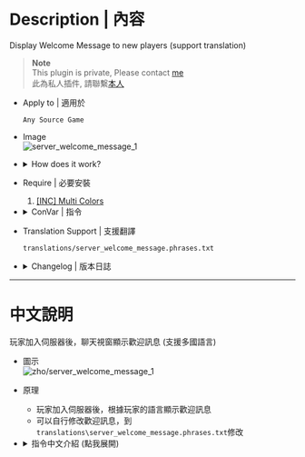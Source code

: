 # Description | 內容
Display Welcome Message to new players (support translation)

> __Note__ <br/>
This plugin is private, Please contact [me](https://github.com/fbef0102/Game-Private_Plugin#私人插件列表-private-plugins-list)<br/>
此為私人插件, 請聯繫[本人](https://github.com/fbef0102/Game-Private_Plugin#私人插件列表-private-plugins-list)

* Apply to | 適用於
	```
	Any Source Game
	```

* Image
	<br/>![server_welcome_message_1](image/server_welcome_message_1.jpg)

* <details><summary>How does it work?</summary>

	* Display welcome message when player joins server
	* Message depends on player's country or area
</details>

* Require | 必要安裝
	1. [[INC] Multi Colors](https://github.com/fbef0102/L4D1_2-Plugins/releases/tag/Multi-Colors)

* <details><summary>ConVar | 指令</summary>

	* cfg/sourcemod/server_welcome_message.cfg
		```php
		// Delay to display welcome message after new player joins server
		server_welcome_message_delay "5.0"

		// If 1, display welcome message each time after changing map
		server_welcome_message_each_map "0"

		// If 1, display server hostname and ip to new player
		server_welcome_message_hostname_ip "1"

		// Players with these flags are considered as vip. (Empty=Off)
		server_welcome_message_vip_flag "qr"
		```
</details>
	
* Translation Support | 支援翻譯
	```
	translations/server_welcome_message.phrases.txt
	```

* <details><summary>Changelog | 版本日誌</summary>

	* v1.2 (2024-1-31)
		* Display hostname, ip, vip status

	* v1.1 (2022-12-6)
		* Display welcome message each time after changing map

	* v1.0 (2022-12-4)
		* Initial Release
</details>

- - - -
# 中文說明
玩家加入伺服器後，聊天視窗顯示歡迎訊息 (支援多國語言)

* 圖示
	<br/>![zho/server_welcome_message_1](image/zho/server_welcome_message_1.jpg)

* 原理
	* 玩家加入伺服器後，根據玩家的語言顯示歡迎訊息
	* 可以自行修改歡迎訊息，到```translations\server_welcome_message.phrases.txt```修改

* <details><summary>指令中文介紹 (點我展開)</summary>

	* cfg/sourcemod/server_welcome_message.cfg
		```php
		// 加入伺服器五秒後顯示歡迎訊息
		server_welcome_message_delay "5.0"

		// 為1時，每次換圖都要顯示歡迎訊息
		server_welcome_message_each_map "0"

		// 為1時，歡迎訊息顯示房間名稱與IP
		server_welcome_message_hostname_ip "1"

		// 擁有這些權限的玩家，被視為VIP並顯示 (留白 = 關閉VIP顯示)
		server_welcome_message_vip_flag "qr"
		```
</details>